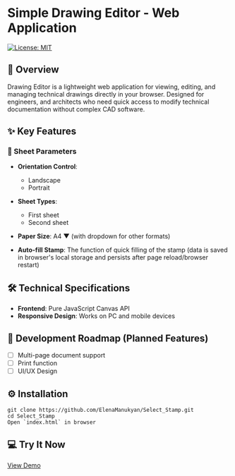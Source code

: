 # Simple Drawing Editor - Web Application

[![License: MIT](https://img.shields.io/badge/License-MIT-yellow.svg)](https://opensource.org/licenses/MIT)

## 🚀 Overview

Drawing Editor is a lightweight web application for viewing, editing, and managing technical drawings directly in your browser. Designed for engineers, and architects who need quick access to modify technical documentation without complex CAD software.

## ✨ Key Features

### 📐 Sheet Parameters
- **Orientation Control**:
  - Landscape
  - Portrait
  
- **Sheet Types**:
  - First sheet
  - Second sheet
  
- **Paper Size**: A4 ▼ (with dropdown for other formats)
  
- **Auto-fill Stamp**: The function of quick filling of the stamp (data is saved in browser's local storage and persists after page reload/browser restart)

## 🛠️ Technical Specifications
- **Frontend**: Pure JavaScript Canvas API
- **Responsive Design**: Works on PC and mobile devices

## 🚧 Development Roadmap (Planned Features)
- [ ] Multi-page document support
- [ ] Print function
- [ ] UI/UX Design

## ⚙️ Installation
```
git clone https://github.com/ElenaManukyan/Select_Stamp.git
cd Select_Stamp
Open `index.html` in browser
```

## 💻 Try It Now
[View Demo](https://select-stamp.onrender.com/)
